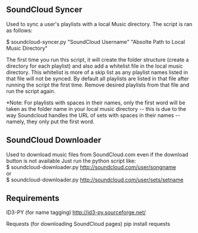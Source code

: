 SoundCloud Syncer 
-----------------

Used to sync a user's playlists with a local Music directory. The script is ran as follows:

$ soundcloud-syncer.py "SoundCloud Username" "Absolte Path to Local Music Directory"

The first time you run this script, it will create the folder structure (create a directory
for each playlist) and also add a whitelist file in the local music directory. This whitelist
is more of a skip list as any playlist names listed in that file will not be synced. By default
all playlists are listed in that file after running the script the first time. Remove desired
playlists from that file and run the script again. 

*Note: For playlists with spaces in their names, only the first word will be taken as the 
folder name in your local music directory -- this is due to the way Soundcloud handles 
the URL of sets with spaces in their names -- namely, they only put the first word. 


SoundCloud Downloader 
---------------------

Used to download music files from SoundCloud.com even if the download button is not available
Just run the python script like:  
$ soundcloud-downloader.py http://soundcloud.com/user/songname  
or  
$ soundcloud-downloader.py http://soundcloud.com/user/sets/setname

Requirements
------------

ID3-PY (for name tagging)
http://id3-py.sourceforge.net/

Requests (for downloading SoundCloud pages)
pip install requests
